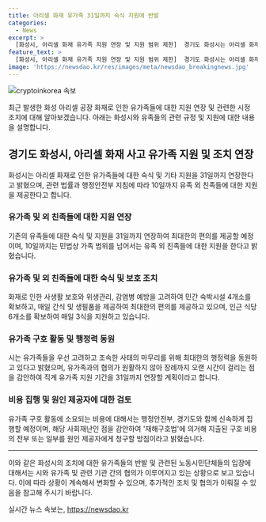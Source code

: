 ```yaml
---
title: 아리셀 화재 유가족 31일까지 숙식 지원에 반발
categories:
  - News
excerpt: >
  [화성시, 아리셀 화재 유가족 지원 연장 및 지원 범위 제한]  경기도 화성시는 아리셀 화재 사고로 유족들에게 지원을 연장하고 최대한의 편의를 제공하겠다고 밝혔다. 그러나 법률과 행정안전부 지침에 따라, 10일까지만 가족 범위를 넘어선 지원을 중단할 예정이며, 외국인 유가족을 위해 숙박과 급식 등을 제공하고 있다. 또한, 재해구호법에 따라 원인 제공자에게 구상권 청구도 검토 중이다. 반면, 유족들은 이러한 결정에 강하게 반발하며 항의하는 소동이 있었다. (단어 수: 111)
feature_text: >
  [화성시, 아리셀 화재 유가족 지원 연장 및 지원 범위 제한]  경기도 화성시는 아리셀 화재 사고로 유족들에게 지원을 연장하고 최대한의 편의를 제공하겠다고 밝혔다. 그러나 법률과 행정안전부 지침에 따라, 10일까지만 가족 범위를 넘어선 지원을 중단할 예정이며, 외국인 유가족을 위해 숙박과 급식 등을 제공하고 있다. 또한, 재해구호법에 따라 원인 제공자에게 구상권 청구도 검토 중이다. 반면, 유족들은 이러한 결정에 강하게 반발하며 항의하는 소동이 있었다. (단어 수: 111)
image: 'https://newsdao.kr/res/images/meta/newsdao_breakingnews.jpg'
---
```


<p><img src="https://newsdao.kr/res/images/meta/newsdao_breakingnews.jpg" alt="cryptoinkorea 속보" /></p>

<p data-ke-size="size16">최근 발생한 화성 아리셀 공장 화재로 인한 유가족들에 대한 지원 연장 및 관련한 시정 조치에 대해 알아보겠습니다. 아래는 화성시와 유족들의 관련 규정 및 지원에 대한 내용을 설명합니다.</p>

<h2 data-ke-size="size26">경기도 화성시, 아리셀 화재 사고 유가족 지원 및 조치 연장</h2>

<p data-ke-size="size16">화성시는 아리셀 화재로 인한 유가족들에 대한 숙식 및 기타 지원을 31일까지 연장한다고 밝혔으며, 관련 법률과 행정안전부 지침에 따라 10일까지 유족 외 친족들에 대한 지원을 제공한다고 합니다.</p>

<h3 data-ke-size="size22">유가족 및 외 친족들에 대한 지원 연장</h3>

<p data-ke-size="size16">기존의 유족들에 대한 숙식 및 지원을 31일까지 연장하여 최대한의 편의를 제공할 예정이며, 10일까지는 민법상 가족 범위를 넘어서는 유족 외 친족들에 대한 지원을 한다고 밝혔습니다.</p>

<h3 data-ke-size="size22">유가족 및 외 친족들에 대한 숙식 및 보호 조치</h3>

<p data-ke-size="size16">화재로 인한 사생활 보호와 위생관리, 감염병 예방을 고려하여 민간 숙박시설 4개소를 확보하고, 매일 간식 및 생필품을 제공하여 최대한의 편의를 제공하고 있으며, 인근 식당 6개소를 확보하여 매일 3식을 지원하고 있습니다.</p>

<h3 data-ke-size="size22">유가족 구호 활동 및 행정력 동원</h3>

<p data-ke-size="size16">시는 유가족들을 우선 고려하고 조속한 사태의 마무리를 위해 최대한의 행정력을 동원하고 있다고 밝혔으며, 유가족과의 협의가 원활하지 않아 장례까지 오랜 시간이 걸리는 점을 감안하여 직계 유가족 지원 기간을 31일까지 연장할 계획이라고 합니다.</p>

<h3 data-ke-size="size22">비용 집행 및 원인 제공자에 대한 검토</h3>

<p data-ke-size="size16">유가족 구호 활동에 소요되는 비용에 대해서는 행정안전부, 경기도와 함께 신속하게 집행할 예정이며, 해당 사회재난인 점을 감안하여 '재해구호법'에 의거해 지출된 구호 비용의 전부 또는 일부를 원인 제공자에게 청구할 방침이라고 밝혔습니다.</p>

<hr>

<p data-ke-size="size16">이와 같은 화성시의 조치에 대한 유가족들의 반발 및 관련된 노동시민단체들의 입장에 대해서는 시와 유가족 및 관련 기관 간의 협의가 이루어지고 있는 상황으로 보고 있습니다. 이에 따라 상황이 계속해서 변화할 수 있으며, 추가적인 조치 및 협의가 이뤄질 수 있음을 참고해 주시기 바랍니다.</p>
실시간 뉴스 속보는, <a href="https://newsdao.kr" rel="dofollow">https://newsdao.kr</a>


